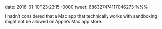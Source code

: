 date: 2016-01-10T23:23:15+0000
tweet: 686327474117046273
%%%

I hadn’t considered that a Mac app that technically works with sandboxing might not be allowed on Apple’s Mac app store.
